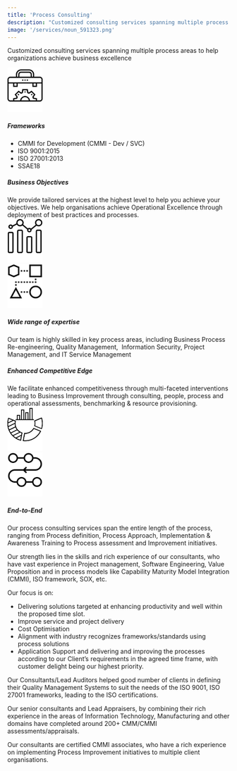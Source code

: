 ```yaml
---
title: 'Process Consulting'
description: "Customized consulting services spanning multiple process areas to help organizations achieve business excellence"
image: '/services/noun_591323.png'
---
```


Customized consulting services spanning multiple process areas to help organizations achieve business excellence

<div class="media p-2 bg-light">
  <img src="/images/services/noun_tool kit_528015.svg" class="mr-3 align-self-center" style="height: 100px" alt="...">
  <div class="media-body">
    <h5 class="mt-0">Frameworks</h5>
	<ul class="pl-1">
		<li> CMMI for Development (CMMI - Dev / SVC) </li>
		<li> ISO 9001:2015 </li>
		<li> ISO 27001:2013 </li>
    <li> SSAE18 </li>
	</ul>
  </div>
</div>

<div class="media p-2">
  <div class="media-body">
    <h5 class="mt-0">Business Objectives</h5>
	We provide tailored services at the highest level to help you achieve your objectives.
	We help organisations achieve Operational Excellence through deployment of best practices and processes.
  </div>
  <img src="/images/services/noun_Business_2493436.svg" class="ml-3 align-self-center" style="height: 100px" alt="...">
</div>

<div class="media p-2 bg-light">
  <img src="/images/services/noun_process_2021898.svg" class="mr-3 align-self-center" style="height: 100px" alt="...">
  <div class="media-body">
    <h5 class="mt-0">Wide range of expertise</h5>
	Our team is highly skilled in key process areas, including Business Process Re-engineering, Quality Management,  Information Security, Project Management, and IT Service Management
  </div>
</div>

<div class="media p-2">
  <div class="media-body">
    <h5 class="mt-0">Enhanced Competitive Edge</h5>
	We facilitate enhanced competitiveness through multi-faceted interventions leading to Business Improvement through consulting, people, process and operational assessments, benchmarking & resource provisioning.
  </div>  
  <img src="/images/services/noun_competitive analysis_995544.svg" class="ml-3 align-self-center" style="height: 100px" alt="...">
</div>

<div class="media p-2 bg-light mb-3">
  <img src="/images/services/noun_process_2021778.svg" class="mr-3 align-self-center" style="height: 100px" alt="...">
  <div class="media-body">
    <h5 class="mt-0">End-to-End</h5>
	Our process consulting services span the entire length of the process, ranging from Process definition, Process Approach, Implementation & Awareness Training to Process assessment and Improvement initiatives.
  </div>
</div>


Our strength lies in the skills and rich experience of our consultants, who have vast experience in Project management, Software Engineering, Value Proposition and in process models like Capability Maturity Model Integration (CMMI), ISO framework, SOX, etc. 

Our focus is on:
* Delivering solutions targeted at enhancing productivity and well within the proposed time slot.
* Improve service and project delivery
* Cost Optimisation
* Alignment with industry recognizes frameworks/standards using process solutions
* Application Support
and delivering and improving the processes according to our Client’s requirements in the agreed time frame, with customer delight being our highest priority.

Our Consultants/Lead Auditors helped good number of clients in defining their Quality Management Systems to suit the needs of the ISO 9001, ISO 27001 frameworks, leading to the ISO certifications. 

Our senior consultants and Lead Appraisers, by combining their rich experience in the areas of Information Technology, Manufacturing and other domains have completed around 200+ CMM/CMMI assessments/appraisals. 

Our consultants are certified CMMI associates, who have a rich experience on implementing Process Improvement initiatives to multiple client organisations. 
